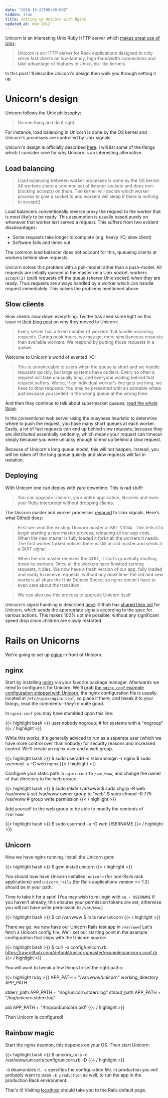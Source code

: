 ```yaml
---
date: "2010-10-22T00:00:00Z"
hidden: true
title: Setting up Unicorn with Nginx
updated_at: Nov 2012
---
```


Unicorn is an interesting Unix Ruby HTTP server which [makes great use of Unix][tomayko]:

> Unicorn is an HTTP server for Rack applications designed to only serve fast
> clients on low-latency, high-bandwidth connections and take advantage of
> features in Unix/Unix-like kernels.

In this post I'll describe Unicorn's design then walk you through setting it up.

# Unicorn's design 

Unicorn follows the Unix philosophy:

> Do one thing and do it right.

For instance, load balancing in Unicorn is done by the OS kernel and Unicorn's
processes are controlled by Unix signals.

Unicorn's design is officially described [here][udesign]. I will list some of
the things which I consider core for why Unicorn is an interesting alternative.

## Load balancing

> Load balancing between worker processes is done by the OS kernel. All workers share a common set of listener sockets and does non-blocking accept() on them. The kernel will decide which worker process to give a socket to and workers will sleep if there is nothing to accept().

Load balancers conventionally reverse proxy the request to the worker that is *most likely*
to be ready. This assumption is usually based purely on whenever that worker
last served a request. This suffers from two evident disadvantages:

* Some requests take longer to complete (e.g. heavy I/O, slow client)
* Software fails and times out

The common load balancer does not account for this, queueing clients at
workers behind slow requests.

Unicorn solves this problem with a pull-model rather than a push-model. All
requests are initially queued at the master on a Unix socket, workers
`accept(2)` (pull) requests off the queue (shared Unix socket) when they are
ready. Thus requests are always handled by a worker which can handle request
immediately. This solves the problems mentioned above.

## Slow clients

Slow clients slow down everything. Twitter has shed some light on this issue in
[their blog post][twitter] on why they moved to Unicorn:

> Every server has a fixed number of workers that handle incoming requests.
> During peak hours, we may get more simultaneous requests than available
> workers. We respond by putting those requests in a queue.

Welcome to Unicorn's world of evented I/O:

> This is unnoticeable to users when the queue is short and we handle requests
> quickly, but large systems have outliers. Every so often a request will take
> unusually long, and everyone waiting behind that request suffers. Worse, if an
> individual worker's line gets too long, we have to drop requests. You may be
> presented with an adorable whale just because you landed in the wrong queue at
> the wrong time.

And then they continue to talk about supermarket queues, [read the whole thing][twitter].

In the conventional web server using the busyness heuristic to determine where
to push the request, you have many short queues at each worker. Easily, a lot of
fast requests can end up behind slow requests, because they are distributed
essentially randomly, which means your request can timeout simply because you
were unlucky enough to end up behind a slow request.

Because of Unicorn's long queue model, this will not happen. Instead, you will
be taken off the long queue quickly and slow requests will fail in isolation.

## Deploying

With Unicorn one can deploy with *zero* downtime. This is rad stuff:

> You can upgrade Unicorn, your entire application, libraries and even your Ruby interpreter without dropping clients.

The Unicorn master and worker processes [respond][usignal] to Unix signals.
Here's what Github does:

> First we send the existing Unicorn master a `USR2 SIGNAL`. This tells it to
> begin starting a new master process, reloading all our app code. When the new
> master is fully loaded it forks all the workers it needs. The first worker
> forked notices there is still an old master and sends it a QUIT signal.

> When the old master receives the QUIT, it starts gracefully shutting down its
> workers. Once all the workers have finished serving requests, it dies. We now
> have a fresh version of our app, fully loaded and ready to receive requests,
> without any downtime: the old and new workers all share the Unix Domain Socket
> so nginx doesn’t have to even care about the transition.

> We can also use this process to upgrade Unicorn itself.

Unicorn's signal handling is described [here](http://unicorn.bogomips.org/SIGNALS.html).
Github has [shared their init][init] for Unicorn, which sends the appropriate signals
according to the spec for various actions. This makes 100% uptime possible,
without any significant speed drop since children are slowly restarted.

# Rails on Unicorns

We're going to set up [nginx][nginx] in front of Unicorn.

## nginx

Start by installing [nginx][nginx] via your favorite package manager. Afterwards
we need to configure it for Unicorn. We'll grab [the `nginx.conf` example
configuration shipped with Unicorn][unginx], the nginx configuration file is
usually located at `/etc/nginx/nginx.conf`, so place it there, and tweak it to
your likings, read the comments--they're quite good.

In `nginx.conf` you may have stumbled upon this line:

{{< highlight bash >}}
user nobody nogroup; # for systems with a "nogroup"
{{< / highlight >}}

While this works, it's generally adviced to run as a seperate user (which we
have more control over than nobody) for security reasons and increased control.
We'll create an nginx user and a web group.

{{< highlight bash >}}
$ sudo useradd -s /sbin/nologin -r nginx
$ sudo usermod -a -G web nginx
{{< / highlight >}}

Configure your static path in `nginx.conf` to `/var/www`, and change the owner
of that directory to the web group:

{{< highlight bash >}}
$ sudo mkdir /var/www
$ sudo chgrp -R web /var/www # set /var/www owner group to "web"
$ sudo chmod -R 775 /var/www # group write permission
{{< / highlight >}}

Add yourself to the web group to be able to modify the contents of `/var/www`:

{{< highlight bash >}}
$ sudo usermod -a -G web USERNAME
{{< / highlight >}}

## Unicorn

Now we have nginx running. Install the Unicorn gem:

{{< highlight bash >}}
$ gem install unicorn
{{< / highlight >}}

You should now have Unicorn installed: `unicorn` (for non-Rails rack
applications) and `unicorn_rails` (for Rails applications version >= 1.2) should
be in your path.

Time to take it for a spin! (You may wish to re-login with `su - USERNAME` if
you haven't already, this ensures your permission tokens are set, otherwise you
will not have write permission to `/var/www`.)

{{< highlight bash >}}
$ cd /var/www
$ rails new unicorn
{{< / highlight >}}

There we go, we now have our Unicorn Rails test app in `/var/www`! Let's fetch a
Unicorn config file. We'll set our starting point in the example configuration
that ships with the Unicorn source:

{{< highlight bash >}}
$ curl -o config/unicorn.rb https://raw.github.com/defunkt/unicorn/master/examples/unicorn.conf.rb
{{< / highlight >}}

You will want to tweak a few things to set the right paths:

{{< highlight ruby >}}
APP_PATH = "/var/www/unicorn"
working_directory APP_PATH

stderr_path APP_PATH + "/log/unicorn.stderr.log"
stdout_path APP_PATH + "/log/unicorn.stderr.log"

pid APP_PATH + "/tmp/pid/unicorn.pid"
{{< / highlight >}}

Then Unicorn is configured!

## Rainbow magic

Start the nginx deamon, this depends on your OS. Then start Unicorn:

{{< highlight bash >}}
$ unicorn_rails -c /var/www/unicorn/config/unicorn.rb -D
{{< / highlight >}}

`-D` deamonizes it. `-c` specifies the configuration file. In production you
will probably want to pass `-E production` as well, to run the app in the
production Rack environment.

That's it! Visiting [localhost](http://localhost) should take you to the Rails default page.

[tomayko]: http://tomayko.com/writings/unicorn-is-unix
[gconfig]: http://gist.github.com/206253
[udesign]: http://unicorn.bogomips.org/DESIGN.html
[usignal]: http://unicorn.bogomips.org/SIGNALS.html
[twitter]: http://engineering.twitter.com/2010/03/unicorn-power.html
[unginx]: http://github.com/defunkt/unicorn/blob/master/examples/nginx.conf
[nginx]: http://nginx.org
[init]: http://github.com/defunkt/unicorn/blob/master/examples/init.sh
